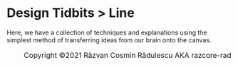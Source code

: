# Design Tidbits > Line

Here, we have a collection of techniques and explanations using the simplest method of transferring ideas from our brain onto the canvas.

<p style="text-align: right; font-size: 1rem">Copyright ©2021 Răzvan Cosmin Rădulescu AKA razcore-rad</p>

